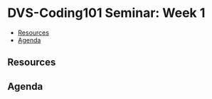 # DVS-Coding101 Seminar: Week 1
- [Resources](#resources)
- [Agenda](#agenda)

## Resources

## Agenda
